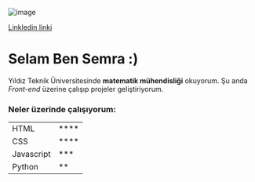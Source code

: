 

![image](https://m.media-amazon.com/images/I/41szLPYSKYL._AC_SY780_.jpg)

[Linkledin linki](https://www.linkedin.com/in/semra-uysal-841058273/)



# Selam Ben Semra :)

Yıldız Teknik Üniversitesinde **matematik mühendisliği** okuyorum. Şu anda *Front-end* üzerine çalışıp projeler geliştiriyorum.


### Neler üzerinde çalışıyorum:

|  | |
|--- | ----|
|HTML | ****|
|CSS | ****|
|Javascript|***|
|Python|**|
